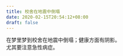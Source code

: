 ```yaml
---
title: 校舍在地震中倒塌
date: 2020-02-15T20:54:12+08:00
draft: false
---
```


在梦里梦到校舍在地震中倒塌；健康方面有阴影。<br>
尤其要注意急性病症。<br>
